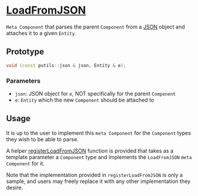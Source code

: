 # [LoadFromJSON](LoadFromJSON.hpp)

`Meta Component` that parses the parent `Component` from a [JSON](https://github.com/nlohmann/json) object and attaches it to a given `Entity`.

## Prototype

```cpp
void (const putils::json & json, Entity & e);
```

### Parameters

* `json`: JSON object for `e`, NOT specifically for the parent `Component`
* `e`: `Entity` which the new `Component` should be attached to

## Usage

It is up to the user to implement this `meta Component` for the `Component` types they wish to be able to parse.

A helper [registerLoadFromJSON](../../helpers/meta/registerLoadFromJSON.md) function is provided that takes as a template parameter a `Component` type and implements the `LoadFromJSON` `meta Component` for it.

Note that the implementation provided in `registerLoadFromJSON` is only a sample, and users may freely replace it with any other implementation they desire.

